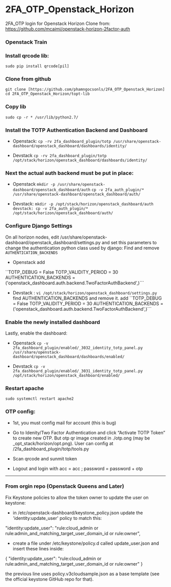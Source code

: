 
# 2FA_OTP_Openstack_Horizon
2FA_OTP login for Openstack Horizon
Clone from: https://github.com/mcaimi/openstack-horizon-2factor-auth

### Openstack Train

### Install qrcode lib:
```sudo pip install qrcode[pil]```
### Clone from github
```git clone [https://github.com/phamngocsonls/2FA_OTP_Openstack_Horizon]```
```cd 2FA_OTP_Openstack_Horizon/topt-lib```
### Copy lib
```sudo cp -r * /usr/lib/python2.7/```

  

### Install the TOTP Authentication Backend and Dashboard
* Openstack: 
```cp -rv 2fa_dashboard_plugin/totp /usr/share/openstack-dashboard/openstack_dashboard/dashboards/identity/```

* Devstack
```cp -rv 2fa_dashboard_plugin/totp```
```/opt/stack/horizon/openstack_dashboard/dashboards/identity/```

### Next the actual auth backend must be put in place:
* Openstack
```mkdir -p /usr/share/openstack-dashboard/openstack_dashboard/auth```
```cp -v 2fa_auth_plugin/* /usr/share/openstack-dashboard/openstack_dashboard/auth/```

* Devstack: 
```mkdir -p /opt/stack/horizon/openstack_dashboard/auth```
```devstack: cp -v 2fa_auth_plugin/* /opt/stack/horizon/openstack_dashboard/auth/```


### Configure Django Settings

On all horizon nodes, edit /usr/share/openstack-dashboard/openstack_dashboard/settings.py and set this parameters to change the authentication python class used by django:
Find and remove ```AUTHENTICATION_BACKENDS```
* Openstack add

``TOTP_DEBUG = False
TOTP_VALIDITY_PERIOD = 30
AUTHENTICATION_BACKENDS =('openstack_dashboard.auth.backend.TwoFactorAuthBackend',)```


* Devstack :
```vi /opt/stack/horizon/openstack_dashboard/settings.py```
find AUTHENTICATION_BACKENDS and remove it.
add
``TOTP_DEBUG = False
TOTP_VALIDITY_PERIOD = 30
AUTHENTICATION_BACKENDS =('openstack_dashboard.auth.backend.TwoFactorAuthBackend',)```
  
### Enable the newly installed dashboard

Lastly, enable the dashboard:
* Openstack
```cp -v 2fa_dashboard_plugin/enabled/_3032_identity_totp_panel.py /usr/share/openstack-dashboard/openstack_dashboard/dashboards/enabled/```

  
* Devstack
```cp -v 2fa_dashboard_plugin/enabled/_3031_identity_totp_panel.py /opt/stack/horizon/openstack_dashboard/enabled/```

### Restart apache
```sudo systemctl restart apache2```

  
### OTP config:

- 1st, you must config mail for account (this is bug)

- Go to Idenity/Two Factor Authentication and click “Activate TOTP Token” to create new OTP. But otp qr image created in ./otp.ong (may be _opt_stack/horizon/opt.png). User can config at /2fa_dashboard_plugin/totp/tools.py

- Scan qrcode and sunmit token

- Logout and login with acc = acc ; password = password + otp



---------------------------
### From orgin repo (Openstack Queens and Later)
Fix Keystone policies to allow the token owner to update the user on keystone:


  * in /etc/openstack-dashboard/keystone_policy.json update the 'identity:update_user' policy to match this:

  "identity:update_user": "rule:cloud_admin or rule:admin_and_matching_target_user_domain_id or rule:owner",

  * create a file under /etc/keystone/policy.d called update_user.json and insert these lines inside:

  {
    "identity:update_user": "rule:cloud_admin or rule:admin_and_matching_target_user_domain_id or rule:owner"
  }

the previous line uses policy.v3cloudsample.json as a base template (see the official keystone GitHub repo for that).

